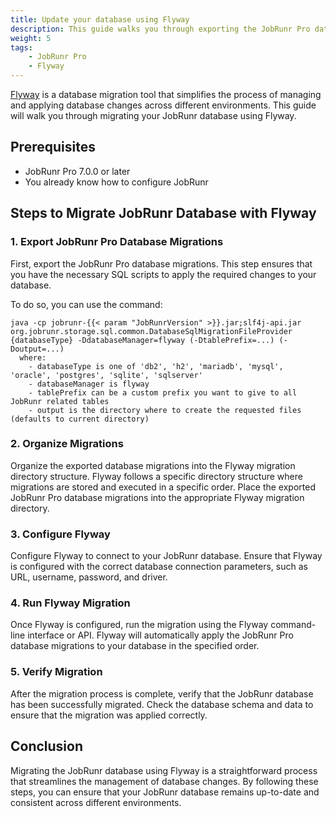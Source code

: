 ```yaml
---
title: Update your database using Flyway
description: This guide walks you through exporting the JobRunr Pro database migrations, allowing you to seamlessly integrate them into your Flyway migrations. By following these steps, you'll be able to execute the migrations through Flyway effortlessly.
weight: 5
tags:
    - JobRunr Pro
    - Flyway
---
```

[Flyway](https://flywaydb.org/) is a database migration tool that simplifies the process of managing and applying database changes across different environments. This guide will walk you through migrating your JobRunr database using Flyway.

## Prerequisites
- JobRunr Pro 7.0.0 or later
- You already know how to configure JobRunr

## Steps to Migrate JobRunr Database with Flyway
### 1. Export JobRunr Pro Database Migrations
First, export the JobRunr Pro database migrations. This step ensures that you have the necessary SQL scripts to apply the required changes to your database.

To do so, you can use the command:

```
java -cp jobrunr-{{< param "JobRunrVersion" >}}.jar;slf4j-api.jar org.jobrunr.storage.sql.common.DatabaseSqlMigrationFileProvider {databaseType} -DdatabaseManager=flyway (-DtablePrefix=...) (-Doutput=...)
  where:
    - databaseType is one of 'db2', 'h2', 'mariadb', 'mysql', 'oracle', 'postgres', 'sqlite', 'sqlserver'
    - databaseManager is flyway
    - tablePrefix can be a custom prefix you want to give to all JobRunr related tables 
    - output is the directory where to create the requested files (defaults to current directory)
```


### 2. Organize Migrations
Organize the exported database migrations into the Flyway migration directory structure. Flyway follows a specific directory structure where migrations are stored and executed in a specific order. Place the exported JobRunr Pro database migrations into the appropriate Flyway migration directory.

### 3. Configure Flyway
Configure Flyway to connect to your JobRunr database. Ensure that Flyway is configured with the correct database connection parameters, such as URL, username, password, and driver.

### 4. Run Flyway Migration
Once Flyway is configured, run the migration using the Flyway command-line interface or API. Flyway will automatically apply the JobRunr Pro database migrations to your database in the specified order.

### 5. Verify Migration
After the migration process is complete, verify that the JobRunr database has been successfully migrated. Check the database schema and data to ensure that the migration was applied correctly.

## Conclusion
Migrating the JobRunr database using Flyway is a straightforward process that streamlines the management of database changes. By following these steps, you can ensure that your JobRunr database remains up-to-date and consistent across different environments.